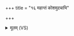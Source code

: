 +++
title = "१६ महान्तं कोशमुदचाभि"

+++
<details><summary>मूलम् (VS)</summary>

म॒हान्तं॒ कोश॒मुद॑चा॒भि षि॑ञ्च सविद्यु॒तं भ॑वतु॒ वातु॒ वातः॑। त॒न्वतां॑ य॒ज्ञं ब॑हु॒धा विसृ॑ष्टा आन॒न्दिनी॒रोष॑धयो भवन्तु ॥
</details>